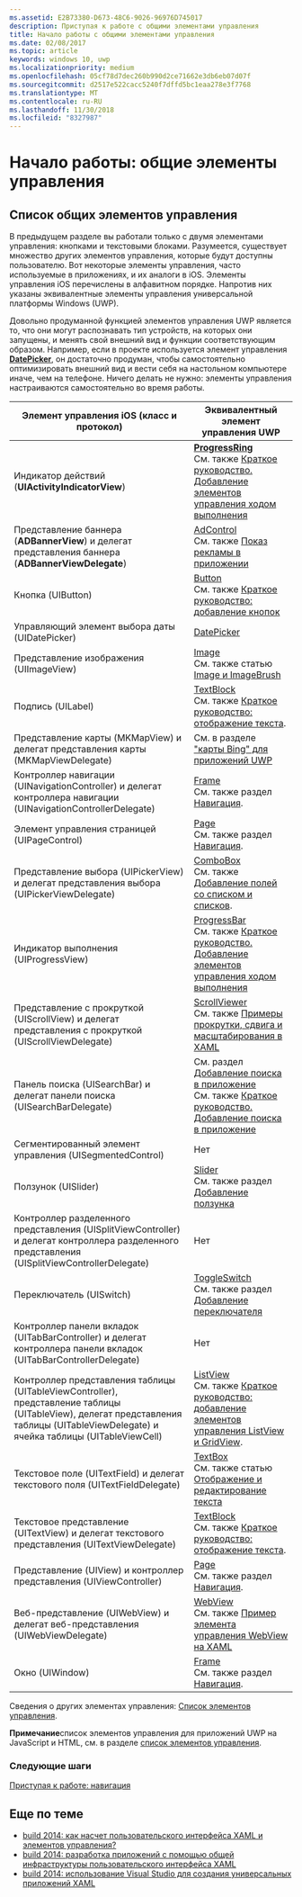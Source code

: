 ```yaml
---
ms.assetid: E2B73380-D673-48C6-9026-96976D745017
description: Приступая к работе с общими элементами управления
title: Начало работы с общими элементами управления
ms.date: 02/08/2017
ms.topic: article
keywords: windows 10, uwp
ms.localizationpriority: medium
ms.openlocfilehash: 05cf78d7dec260b990d2ce71662e3db6eb07d07f
ms.sourcegitcommit: d2517e522cacc5240f7dffd5bc1eaa278e3f7768
ms.translationtype: MT
ms.contentlocale: ru-RU
ms.lasthandoff: 11/30/2018
ms.locfileid: "8327987"
---
```

# <a name="getting-started-common-controls"></a>Начало работы: общие элементы управления


## <a name="common-controls-list"></a>Список общих элементов управления

В предыдущем разделе вы работали только с двумя элементами управления: кнопками и текстовыми блоками. Разумеется, существует множество других элементов управления, которые будут доступны пользователю. Вот некоторые элементы управления, часто используемые в приложениях, и их аналоги в iOS. Элементы управления iOS перечислены в алфавитном порядке. Напротив них указаны эквивалентные элементы управления универсальной платформы Windows (UWP).

Довольно продуманной функцией элементов управления UWP является то, что они могут распознавать тип устройств, на которых они запущены, и менять свой внешний вид и функции соответствующим образом. Например, если в проекте используется элемент управления [**DatePicker**](https://msdn.microsoft.com/library/windows/apps/br211681), он достаточно продуман, чтобы самостоятельно оптимизировать внешний вид и вести себя на настольном компьютере иначе, чем на телефоне. Ничего делать не нужно: элементы управления настраиваются самостоятельно во время работы.

| Элемент управления iOS (класс и протокол) | Эквивалентный элемент управления UWP |
|------------------------------|--------------------------------------|
| Индикатор действий (**UIActivityIndicatorView**) | [**ProgressRing**](https://msdn.microsoft.com/library/windows/apps/br227538) <br/> См. также [Краткое руководство. Добавление элементов управления ходом выполнения](https://msdn.microsoft.com/library/windows/apps/xaml/hh780651) |
| Представление баннера (**ADBannerView**) и делегат представления баннера (**ADBannerViewDelegate**) | [AdControl](https://msdn.microsoft.com/library/windows/apps/microsoft.advertising.winrt.ui.adcontrol.aspx) <br/> См. также [Показ рекламы в приложении](../monetize/display-ads-in-your-app.md) |
| Кнопка (UIButton) | [Button](https://msdn.microsoft.com/library/windows/apps/br209265) <br/> См. также [Краткое руководство: добавление кнопок](https://msdn.microsoft.com/library/windows/apps/xaml/jj153346) |
| Управляющий элемент выбора даты (UIDatePicker) | [DatePicker](https://msdn.microsoft.com/library/windows/apps/br211681) |
| Представление изображения (UIImageView) | [Image](https://msdn.microsoft.com/library/windows/apps/br242752) <br/> См. также статью [Image и ImageBrush](https://msdn.microsoft.com/library/windows/apps/mt280382) |
| Подпись (UILabel) | [TextBlock](https://msdn.microsoft.com/library/windows/apps/br209652) <br/> См. также [Краткое руководство: отображение текста](https://msdn.microsoft.com/library/windows/apps/xaml/hh700392). |
| Представление карты (MKMapView) и делегат представления карты (MKMapViewDelegate) | См. в разделе ["карты Bing" для приложений UWP](http://go.microsoft.com/fwlink/p/?LinkId=263496) |
| Контроллер навигации (UINavigationController) и делегат контроллера навигации (UINavigationControllerDelegate) | [Frame](https://msdn.microsoft.com/library/windows/apps/br242682) <br/> См. также раздел [Навигация](https://msdn.microsoft.com/library/windows/apps/mt187344). |
| Элемент управления страницей (UIPageControl) | [Page](https://msdn.microsoft.com/library/windows/apps/br227503) <br/> См. также раздел [Навигация](https://msdn.microsoft.com/library/windows/apps/mt187344). |
| Представление выбора (UIPickerView) и делегат представления выбора (UIPickerViewDelegate) | [ComboBox](https://msdn.microsoft.com/library/windows/apps/br209348) <br/> См. также [Добавление полей со списком и списков](https://msdn.microsoft.com/library/windows/apps/xaml/hh780616). |
| Индикатор выполнения (UIProgressView) | [ProgressBar](https://msdn.microsoft.com/library/windows/apps/br227529) <br/> См. также [Краткое руководство. Добавление элементов управления ходом выполнения](https://msdn.microsoft.com/library/windows/apps/xaml/hh780651) |
| Представление с прокруткой (UIScrollView) и делегат представления с прокруткой (UIScrollViewDelegate) | [ScrollViewer](https://msdn.microsoft.com/library/windows/apps/br209527) <br/>  См. также [Примеры прокрутки, сдвига и масштабирования в XAML](http://go.microsoft.com/fwlink/p/?LinkId=238577) |
| Панель поиска (UISearchBar) и делегат панели поиска (UISearchBarDelegate) | См. раздел [Добавление поиска в приложение](https://msdn.microsoft.com/library/windows/apps/xaml/jj130767) <br/>  См. также [Краткое руководство. Добавление поиска в приложение](https://msdn.microsoft.com/library/windows/apps/xaml/hh868180) |
| Сегментированный элемент управления (UISegmentedControl) | Нет |
| Ползунок (UISlider) | [Slider](https://msdn.microsoft.com/library/windows/apps/br209614) <br/>  См. также раздел [Добавление ползунка](https://msdn.microsoft.com/library/windows/apps/xaml/hh868197) |
| Контроллер разделенного представления (UISplitViewController) и делегат контроллера разделенного представления (UISplitViewControllerDelegate) | Нет |
| Переключатель (UISwitch) | [ToggleSwitch](https://msdn.microsoft.com/library/windows/apps/br209712) <br/>  См. также раздел [Добавление переключателя](https://msdn.microsoft.com/library/windows/apps/xaml/hh868198) |
| Контроллер панели вкладок (UITabBarController) и делегат контроллера панели вкладок (UITabBarControllerDelegate) | Нет |
| Контроллер представления таблицы (UITableViewController), представление таблицы (UITableView), делегат представления таблицы (UITableViewDelegate) и ячейка таблицы (UITableViewCell) | [ListView](https://msdn.microsoft.com/library/windows/apps/br242878) <br/>  См. также [Краткое руководство: добавление элементов управления ListView и GridView](https://msdn.microsoft.com/library/windows/apps/xaml/hh780650). |
| Текстовое поле (UITextField) и делегат текстового поля (UITextFieldDelegate) | [TextBox](https://msdn.microsoft.com/library/windows/apps/br209683) <br/>  См. также статью [Отображение и редактирование текста](https://msdn.microsoft.com/library/windows/apps/mt280218) |
| Текстовое представление (UITextView) и делегат текстового представления (UITextViewDelegate) | [TextBlock](https://msdn.microsoft.com/library/windows/apps/br209652) <br/>  См. также [Краткое руководство: отображение текста](https://msdn.microsoft.com/library/windows/apps/xaml/hh700392). |
| Представление (UIView) и контроллер представления (UIViewController) | [Page](https://msdn.microsoft.com/library/windows/apps/br227503) <br/>  См. также раздел [Навигация](https://msdn.microsoft.com/library/windows/apps/mt187344). |
| Веб-представление (UIWebView) и делегат веб-представления (UIWebViewDelegate) | [WebView](https://msdn.microsoft.com/library/windows/apps/br227702) <br/>  См. также [Пример элемента управления WebView на XAML](http://go.microsoft.com/fwlink/p/?LinkId=238582) |
| Окно (UIWindow) | [Frame](https://msdn.microsoft.com/library/windows/apps/br242682) <br/>  См. также раздел [Навигация](https://msdn.microsoft.com/library/windows/apps/mt187344). |

Сведения о других элементах управления: [Список элементов управления](https://msdn.microsoft.com/library/windows/apps/mt185406).

**Примечание**список элементов управления для приложений UWP на JavaScript и HTML, см. в разделе [список элементов управления](https://msdn.microsoft.com/library/windows/apps/hh465453).

### <a name="next-step"></a>Следующие шаги

[Приступая к работе: навигация](getting-started-navigation.md)

## <a name="related-topics"></a>Еще по теме

* [build 2014: как насчет пользовательского интерфейса XAML и элементов управления?](http://go.microsoft.com/fwlink/p/?LinkID=397897)
* [build 2014: разработка приложений с помощью общей инфраструктуры пользовательского интерфейса XAML](http://go.microsoft.com/fwlink/p/?LinkID=397898)
* [build 2014: использование Visual Studio для создания универсальных приложений XAML](http://go.microsoft.com/fwlink/p/?LinkID=397876)
